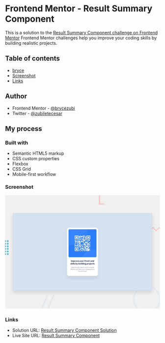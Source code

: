 # Frontend Mentor - Result Summary Component
This is a solution to the [Result Summary Component challenge on Frontend Mentor](https://www.frontendmentor.io/challenges/results-summary-component-CE_K6s0maV/hub)
Frontend Mentor challenges help you improve your coding skills by building realistic projects. 

## Table of contents
- [bryce](#author)
- [Screenshot](#screenshot)
- [Links](#links)

## Author
- Frontend Mentor - [@brycezubi](https://www.frontendmentor.io/profile/brycezubi)
- Twitter - [@zubiletecesar](https://twitter.com/home)

## My process

### Built with

- Semantic HTML5 markup
- CSS custom properties
- Flexbox
- CSS Grid
- Mobile-first workflow

### Screenshot

![Design preview for the Result Summary Component coding challenge](https://github.com/Orisabiyi/qr-component-code/blob/main/design/desktop-preview.jpg)

### Links

- Solution URL: [Result Summary Component Solution](https://www.frontendmentor.io/solutions/results-summary-component-Lv0BJP7ru-)
- Live Site URL: [Result Summary Component](https://brycezubi.github.io/Results-Summary/)
